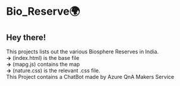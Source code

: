 # Bio_Reserve🌍
## Hey there! <br/>
This projects lists out the various Biosphere Reserves in India. <br/>
**->** (index.html) is the base file <br/>
**->** (mapg.js) contains the map <br/>
**->** (nature.css) is the relevant .css file. <br/>
This Project contains a ChatBot made by Azure QnA Makers Service
